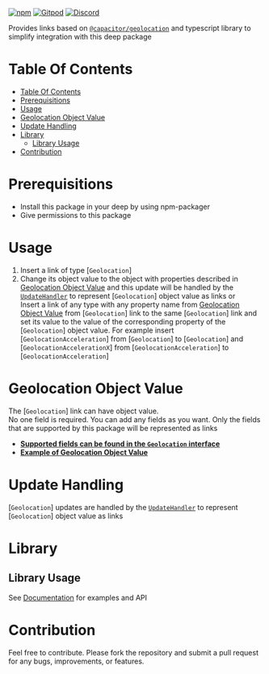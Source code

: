[![npm](https://img.shields.io/npm/v/@deep-foundation/capacitor-geolocation.svg)](https://www.npmjs.com/package/@deep-foundation/capacitor-geolocation)
[![Gitpod](https://img.shields.io/badge/Gitpod-ready--to--code-blue?logo=gitpod)](https://gitpod.io/#https://github.com/deep-foundation/capacitor-geolocation)
[![Discord](https://badgen.net/badge/icon/discord?icon=discord&label&color=purple)](https://discord.gg/deep-foundation)

Provides links based on [`@capacitor/geolocation`](https://www.npmjs.com/package/@capacitor/geolocation) and typescript library to simplify integration with this deep package

# Table Of Contents
<!-- TABLE_OF_CONTENTS_START -->
- [Table Of Contents](#table-of-contents)
- [Prerequisitions](#prerequisitions)
- [Usage](#usage)
- [Geolocation Object Value](#geolocation-object-value)
- [Update Handling](#update-handling)
- [Library](#library)
  - [Library Usage](#library-usage)
- [Contribution](#contribution)

<!-- TABLE_OF_CONTENTS_END -->

# Prerequisitions

- Install this package in your deep by using npm-packager
- Give permissions to this package

# Usage

1. Insert a link of type [`Geolocation`]
2. Change its object value to the object with properties described in [Geolocation Object Value](#geolocation-object-value) and this update will be handled by the [`UpdateHandler`](https://freephoenix888.github.io/object-to-links-async-converter/classes/Package.html#UpdateHandler) to represent [`Geolocation`] object value as links
   or  
   Insert a link of any type with any property name from [Geolocation Object Value](#geolocation-object-value) from [`Geolocation`] link to the same [`Geolocation`] link and set its value to the value of the corresponding property of the [`Geolocation`] object value. For example insert [`GeolocationAcceleration`] from [`Geolocation`] to [`Geolocation`] and [`GeolocationAccelerationX`] from [`GeolocationAcceleration`] to [`GeolocationAcceleration`]

# Geolocation Object Value

The [`Geolocation`] link can have object value.  
No one field is required. You can add any fields as you want. Only the fields that are supported by this package will be represented as links  
- [**Supported fields can be found in the `Geolocation` interface**](https://deep-foundation.github.io/capacitor-geolocation/types/GeolocationInfo.html)  
- [**Example of Geolocation Object Value**](https://deep-foundation.github.io/capacitor-geolocation/types/GeolocationInfo.html#md:geolocation-info-example)

# Update Handling

[`Geolocation`] updates are handled by the [`UpdateHandler`](https://freephoenix888.github.io/object-to-links-async-converter/classes/Package.html#UpdateHandler) to represent [`Geolocation`] object value as links

# Library
## Library Usage
See [Documentation] for examples and API

# Contribution

Feel free to contribute. Please fork the repository and submit a pull request for any bugs, improvements, or features.


[`Position`]: https://deep-foundation.github.io/capacitor-geolocation/classes/Package.html#Position
[Documentation]: https://deep-foundation.github.io/capacitor-geolocation/